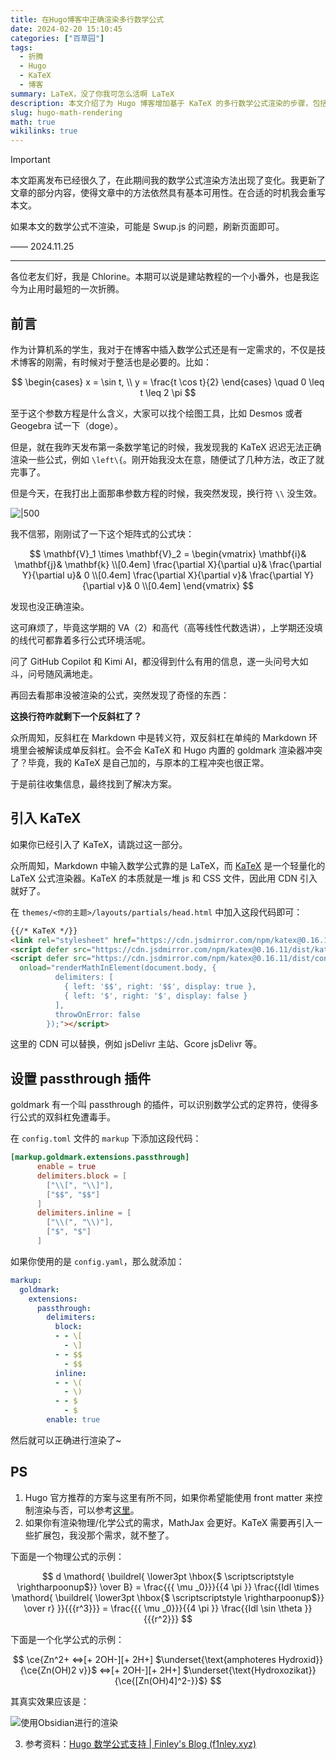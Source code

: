 ```yaml
---
title: 在Hugo博客中正确渲染多行数学公式
date: 2024-02-20 15:10:45
categories: ["百草园"]
tags:
  - 折腾
  - Hugo
  - KaTeX
  - 博客
summary: LaTeX，没了你我可怎么活啊 LaTeX
description: 本文介绍了为 Hugo 博客增加基于 KaTeX 的多行数学公式渲染的步骤，包括引入 JavaScript 和修改 Hugo 配置文件等步骤。作者指出，MathJax 能够原生渲染物理和化学公式，而 KaTeX 需要引入扩展包。
slug: hugo-math-rendering
math: true
wikilinks: true
---
```


> [!IMPORTANT]
> 本文距离发布已经很久了，在此期间我的数学公式渲染方法出现了变化。我更新了文章的部分内容，使得文章中的方法依然具有基本可用性。在合适的时机我会重写本文。

如果本文的数学公式不渲染，可能是 Swup.js 的问题，刷新页面即可。

—— 2024.11.25

---

各位老友们好，我是 Chlorine。本期可以说是建站教程的一个小番外，也是我迄今为止用时最短的一次折腾。

## 前言

作为计算机系的学生，我对于在博客中插入数学公式还是有一定需求的，不仅是技术博客的刚需，有时候对于整活也是必要的。比如：

$$
\begin{cases}
x = \sin t, \\ 
y = \frac{t \cos t}{2}
\end{cases} 
\quad 0 \leq t \leq 2 \pi
$$

至于这个参数方程是什么含义，大家可以找个绘图工具，比如 Desmos 或者 Geogebra 试一下（doge）。

但是，就在我昨天发布第一条数学笔记的时候，我发现我的 KaTeX 迟迟无法正确渲染一些公式，例如 `\left\{`。刚开始我没太在意，随便试了几种方法，改正了就完事了。

但是今天，在我打出上面那串参数方程的时候，我突然发现，换行符 `\\` 没生效。

![|500](https://img.clnya.fun/emoji/EMJ-confused.webp "黑人问号.webp")

我不信邪，刚刚试了一下这个矩阵式的公式块：

$$
\mathbf{V}_1 \times \mathbf{V}_2 =  
\begin{vmatrix}  
  \mathbf{i}& \mathbf{j}& \mathbf{k} \\[0.4em]
  \frac{\partial X}{\partial u}& \frac{\partial Y}{\partial u}& 0 \\[0.4em] 
  \frac{\partial X}{\partial v}& \frac{\partial Y}{\partial v}& 0 \\[0.4em] 
\end{vmatrix}
$$

发现也没正确渲染。

这可麻烦了，毕竟这学期的 VA（2）和高代（高等线性代数选讲），上学期还没填的线代可都靠着多行公式环境活呢。

问了 GitHub Copilot 和 Kimi  AI，都没得到什么有用的信息，遂一头问号大如斗，问号随风满地走。

再回去看那串没被渲染的公式，突然发现了奇怪的东西：

**这换行符咋就剩下一个反斜杠了？**

众所周知，反斜杠在 Markdown 中是转义符，双反斜杠在单纯的 Markdown 环境里会被解读成单反斜杠。会不会 KaTeX 和 Hugo 内置的 goldmark 渲染器冲突了？毕竟，我的 KaTeX 是自己加的，与原本的工程冲突也很正常。

于是前往收集信息，最终找到了解决方案。

## 引入 KaTeX

如果你已经引入了 KaTeX，请跳过这一部分。

众所周知，Markdown 中输入数学公式靠的是 LaTeX，而 [KaTeX](https://katex.org/) 是一个轻量化的 LaTeX 公式渲染器。KaTeX 的本质就是一堆 js 和 CSS 文件，因此用 CDN 引入就好了。

在 `themes/<你的主题>/layouts/partials/head.html` 中加入这段代码即可：

```html
{{/* KaTeX */}}
<link rel="stylesheet" href="https://cdn.jsdmirror.com/npm/katex@0.16.11/dist/katex.min.css" />
<script defer src="https://cdn.jsdmirror.com/npm/katex@0.16.11/dist/katex.min.js" crossorigin="anonymous"></script>
<script defer src="https://cdn.jsdmirror.com/npm/katex@0.16.11/dist/contrib/auto-render.min.js" crossorigin="anonymous"
  onload="renderMathInElement(document.body, {
          delimiters: [
            { left: '$$', right: '$$', display: true },
            { left: '$', right: '$', display: false }
          ],
          throwOnError: false
        });"></script>
```

这里的 CDN 可以替换，例如 jsDelivr 主站、Gcore jsDelivr 等。

## 设置 passthrough 插件

goldmark 有一个叫 passthrough 的插件，可以识别数学公式的定界符，使得多行公式的双斜杠免遭毒手。

在 `config.toml` 文件的 `markup` 下添加这段代码：

```toml
[markup.goldmark.extensions.passthrough]
      enable = true
      delimiters.block = [
        ["\\[", "\\]"],
        ["$$", "$$"]
      ]
      delimiters.inline = [
        ["\\(", "\\)"],
        ["$", "$"]
      ]
```

如果你使用的是 `config.yaml`，那么就添加：

```yaml
markup:
  goldmark:
    extensions:
      passthrough:
        delimiters:
          block:
          - - \[
            - \]
          - - $$
            - $$
          inline:
          - - \(
            - \)
          - - $
            - $
        enable: true

```

然后就可以正确进行渲染了~

## PS

1. Hugo 官方推荐的方案与这里有所不同，如果你希望能使用 front matter 来控制渲染与否，可以参考[这里](https://gohugo.io/content-management/mathematics/)。
2. 如果你有渲染物理/化学公式的需求，MathJax 会更好。KaTeX 需要再引入一些扩展包，我没那个需求，就不整了。

下面是一个物理公式的示例：

$$
d \mathord{ \buildrel{ \lower3pt \hbox{$ \scriptscriptstyle \rightharpoonup$}} \over B} = \frac{{{ \mu _0}}}{{4 \pi }} \frac{{Idl \times \mathord{ \buildrel{ \lower3pt \hbox{$ \scriptscriptstyle \rightharpoonup$}} \over r} }}{{{r^3}}} =  \frac{{{ \mu _0}}}{{4 \pi }} \frac{{Idl \sin \theta }}{{{r^2}}}
$$

下面是一个化学公式的示例：

$$
\ce{Zn^2+  <=>[+ 2OH-][+ 2H+]  $\underset{\text{amphoteres Hydroxid}}{\ce{Zn(OH)2 v}}$  <=>[+ 2OH-][+ 2H+]  $\underset{\text{Hydroxozikat}}{\ce{[Zn(OH)4]^2-}}$}
$$

其真实效果应该是：

![](https://img.clnya.fun/IMG-20240220151045.webp "使用Obsidian进行的渲染")

3. 参考资料：[Hugo 数学公式支持 | Finley&#39;s Blog (f1nley.xyz)](https://blog.f1nley.xyz/post/hugo-math-support/)
